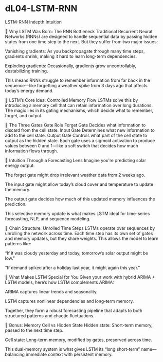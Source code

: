 # dL04-LSTM-RNN
LSTM-RNN Indepth Intuition

🧠 Why LSTM Was Born: The RNN Bottleneck
Traditional Recurrent Neural Networks (RNNs) are designed to handle sequential data by passing hidden states from one time step to the next. But they suffer from two major issues:

Vanishing gradients: As you backpropagate through many time steps, gradients shrink, making it hard to learn long-term dependencies.

Exploding gradients: Occasionally, gradients grow uncontrollably, destabilizing training.

This means RNNs struggle to remember information from far back in the sequence—like forgetting a weather spike from 3 days ago that affects today’s energy demand.

🧬 LSTM’s Core Idea: Controlled Memory Flow
LSTMs solve this by introducing a memory cell that can retain information over long durations. The magic lies in its gating mechanisms, which decide what to remember, forget, and output.

🔁 The Three Gates
Gate	Role
Forget Gate	Decides what information to discard from the cell state.
Input Gate	Determines what new information to add to the cell state.
Output Gate	Controls what part of the cell state to output as the hidden state.
Each gate uses a sigmoid activation to produce values between 0 and 1—like a soft switch that decides how much information flows through.

🧪 Intuition Through a Forecasting Lens
Imagine you're predicting solar energy output:

The forget gate might drop irrelevant weather data from 2 weeks ago.

The input gate might allow today’s cloud cover and temperature to update the memory.

The output gate decides how much of this updated memory influences the prediction.

This selective memory update is what makes LSTM ideal for time-series forecasting, NLP, and sequence modeling.

🔄 Chain Structure: Unrolled Time Steps
LSTMs operate over sequences by unrolling the network across time. Each time step has its own set of gates and memory updates, but they share weights. This allows the model to learn patterns like:

“If it was cloudy yesterday and today, tomorrow’s solar output might be low.”

“If demand spiked after a holiday last year, it might again this year.”

🧰 What Makes LSTM Special for You
Given your work with hybrid ARIMA + LSTM models, here’s how LSTM complements ARIMA:

ARIMA captures linear trends and seasonality.

LSTM captures nonlinear dependencies and long-term memory.

Together, they form a robust forecasting pipeline that adapts to both structured patterns and chaotic fluctuations.

🧠 Bonus: Memory Cell vs Hidden State
Hidden state: Short-term memory, passed to the next time step.

Cell state: Long-term memory, modified by gates, preserved across time.

This dual-memory system is what gives LSTM its “long short-term” name—balancing immediate context with persistent memory.

